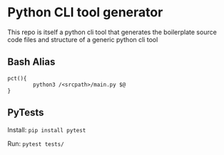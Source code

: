 # Python CLI tool generator
This repo is itself a python cli tool that generates the boilerplate source code files and structure of a generic python cli tool

## Bash Alias
    pct(){
            python3 /<srcpath>/main.py $@
    }

## PyTests
Install: `pip install pytest`

Run: `pytest tests/`